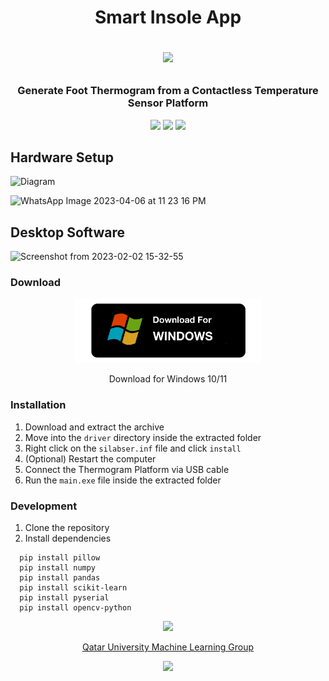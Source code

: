 <h1 align="center">
Smart Insole App
<p>
<img src="https://raw.githubusercontent.com/catppuccin/catppuccin/main/assets/palette/macchiato.png" width="400" />
</p>
</h1>
<h3 align="center">Generate Foot Thermogram from a Contactless Temperature Sensor Platform</h3>

<p align="center">
    <a href="https://github.com/atick-faisal/Thermogram-Platform-App/releases"><img src="https://img.shields.io/github/release/atick-faisal/Thermogram-Platform-App?colorA=363a4f&colorB=b7bdf8&style=for-the-badge"></a>
    <a href="https://github.com/atick-faisal/Thermogram-Platform-App/issues"><img src="https://img.shields.io/github/issues/atick-faisal/Thermogram-Platform-App?colorA=363a4f&colorB=f5a97f&style=for-the-badge"></a>
    <a href="https://github.com/atick-faisal/Thermogram-Platform-App/contributors"><img src="https://img.shields.io/github/contributors/atick-faisal/Thermogram-Platform-App?colorA=363a4f&colorB=a6da95&style=for-the-badge"></a>
</p>

## Hardware Setup
![Diagram](https://user-images.githubusercontent.com/38709932/234642148-bd55e59b-726f-4ad4-99c4-e690a4a9889a.svg)

![WhatsApp Image 2023-04-06 at 11 23 16 PM](https://user-images.githubusercontent.com/38709932/234643429-bdcede82-2320-4e26-bb7e-02ff43a9945c.jpeg)


## Desktop Software
![Screenshot from 2023-02-02 15-32-55](https://user-images.githubusercontent.com/38709932/234643812-39024d8a-550e-4b56-b224-f96fcfc3d013.png)


### Download
<p align="center">
  <a href="https://github.com/atick-faisal/Thermogram-Platform-App/releases/download/v1.0.1/thermogram_platform_v1.0.1.zip">
    <img src="assets/download.png" width="300"/>
  </a>
</p>
<p align="center">Download for Windows 10/11</p>


### Installation
1. Download and extract the archive
2. Move into the `driver` directory inside the extracted folder
3. Right click on the `silabser.inf` file and click `install`
4. (Optional) Restart the computer
5. Connect the Thermogram Platform via USB cable
6. Run the `main.exe` file inside the extracted folder


### Development
1. Clone the repository
2. Install dependencies

```
  pip install pillow
  pip install numpy
  pip install pandas
  pip install scikit-learn
  pip install pyserial
  pip install opencv-python
```

<p align="center"><img src="https://raw.githubusercontent.com/catppuccin/catppuccin/main/assets/footers/gray0_ctp_on_line.svg?sanitize=true" /></p>
<p align="center"><a href="https://sites.google.com/view/mchowdhury" target="_blank">Qatar University Machine Learning Group</a>
<p align="center"><a href="https://github.com/catppuccin/catppuccin/blob/main/LICENSE"><img src="https://img.shields.io/static/v1.svg?style=for-the-badge&label=License&message=MIT&logoColor=d9e0ee&colorA=363a4f&colorB=b7bdf8"/></a></p>
